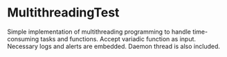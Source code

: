 # MultithreadingTest

Simple implementation of multithreading programming to handle time-consuming tasks and functions. Accept variadic function as input. Necessary logs and alerts are embedded. Daemon thread is also included. 
